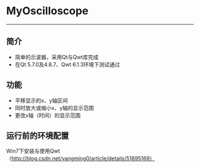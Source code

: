 # MyOscilloscope
--------------------------
## 简介
* 简单的示波器，采用Qt与Qwt库完成
* 在Qt 5.7.0及4.8.7、Qwt 6.1.3环境下测试通过
## 功能
* 平移显示的x、y轴区间
* 同时放大或缩小x、y轴的显示范围
* 更改x轴（时间）的显示范围
## 运行前的环境配置
Win7下安装与使用Qwt（http://blog.csdn.net/yangming0/article/details/51895169）